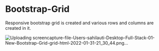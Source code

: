 # Bootstrap-Grid
Responsive bootstrap grid is created and various rows and columns are created in it.

![Uploading screencapture-file-Users-sahilauti-Desktop-Full-Stack-01-New-Bootstrap-Grid-grid-html-2022-01-31-21_30_44.png…]()
